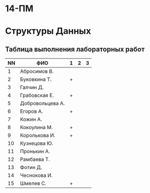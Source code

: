 # 14-ПМ
# Структуры Данных
## Таблица выполнения лабораторных работ

| NN  | ФИО              | 1   | 2   | 3   |
| --- | ---------------- | --- | --- | --- |
| 1   | Абросимов В.     |     |     |     |
| 2   | Буковкина Т.     | +   |     |     |
| 3   | Галчин Д.        |     |     |     |
| 4   | Грабовская Е.    | +   |     |     |
| 5   | Добровольцева А. |     |     |     |
| 6   | Егоров А.        | +   |     |     |
| 7   | Кожин А.         |     |     |     |
| 8   | Кокоулина М.     | +   |     |     |
| 9   | Королькова И.    | +   |     |     |
| 10  | Кузнецова Ю.     |     |     |     |
| 11  | Пронькин А.      |     |     |     |
| 12  | Рамбаева Т.      |     |     |     |
| 13  | Фотин Д.         |     |     |     |
| 14  | Чеснокова И.     |     |     |     |
| 15  | Шмелев С.        | +   |     |     |
